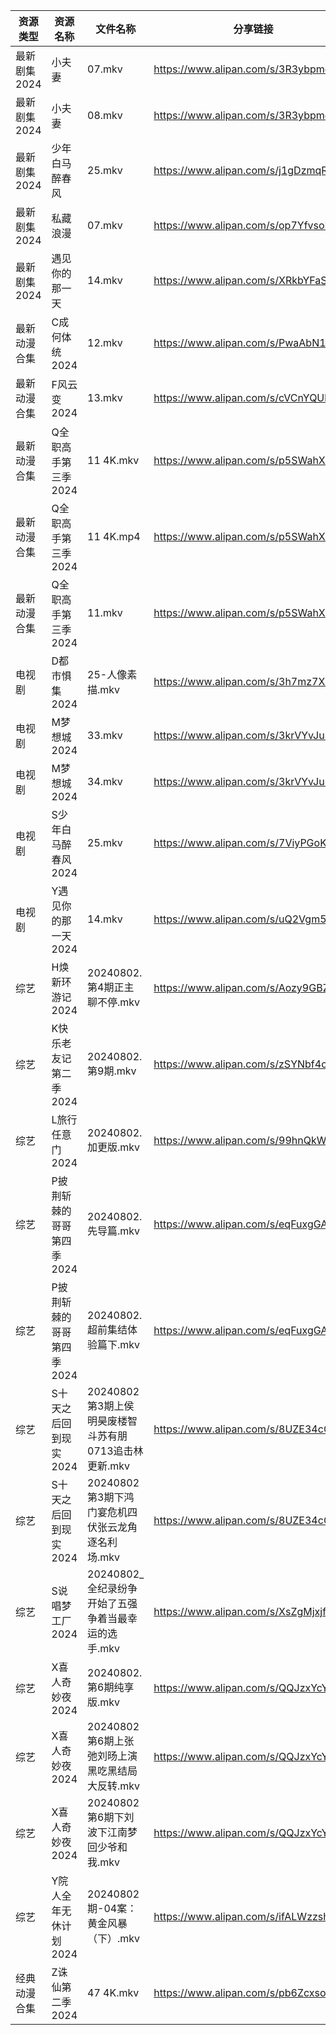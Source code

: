 | 资源类型     | 资源名称            | 文件名称                                | 分享链接                                 | 更新时间                |
| -------- | --------------- | ----------------------------------- | ------------------------------------ | ------------------- |
| 最新剧集2024 | 小夫妻             | 07.mkv                              | https://www.alipan.com/s/3R3ybpmdeHu | 2024-08-02 20:10:04 |
| 最新剧集2024 | 小夫妻             | 08.mkv                              | https://www.alipan.com/s/3R3ybpmdeHu | 2024-08-02 20:10:04 |
| 最新剧集2024 | 少年白马醉春风         | 25.mkv                              | https://www.alipan.com/s/j1gDzmqRr3M | 2024-08-02 14:10:30 |
| 最新剧集2024 | 私藏浪漫            | 07.mkv                              | https://www.alipan.com/s/op7YfvsoLD7 | 2024-08-02 20:10:09 |
| 最新剧集2024 | 遇见你的那一天         | 14.mkv                              | https://www.alipan.com/s/XRkbYFaSHUV | 2024-08-02 14:10:33 |
| 最新动漫合集   | C成何体统2024       | 12.mkv                              | https://www.alipan.com/s/PwaAbN16cec | 2024-08-02 12:09:13 |
| 最新动漫合集   | F风云变2024        | 13.mkv                              | https://www.alipan.com/s/cVCnYQUhJmX | 2024-08-02 12:09:16 |
| 最新动漫合集   | Q全职高手第三季2024    | 11 4K.mkv                           | https://www.alipan.com/s/p5SWahXWKvy | 2024-08-02 19:09:30 |
| 最新动漫合集   | Q全职高手第三季2024    | 11 4K.mp4                           | https://www.alipan.com/s/p5SWahXWKvy | 2024-08-02 20:09:31 |
| 最新动漫合集   | Q全职高手第三季2024    | 11.mkv                              | https://www.alipan.com/s/p5SWahXWKvy | 2024-08-02 12:09:27 |
| 电视剧      | D都市惧集2024       | 25-人像素描.mkv                         | https://www.alipan.com/s/3h7mz7XVT7D | 2024-08-02 14:05:25 |
| 电视剧      | M梦想城2024        | 33.mkv                              | https://www.alipan.com/s/3krVYvJuSK6 | 2024-08-02 00:05:52 |
| 电视剧      | M梦想城2024        | 34.mkv                              | https://www.alipan.com/s/3krVYvJuSK6 | 2024-08-02 00:05:51 |
| 电视剧      | S少年白马醉春风2024    | 25.mkv                              | https://www.alipan.com/s/7ViyPGoKdyN | 2024-08-02 14:06:30 |
| 电视剧      | Y遇见你的那一天2024    | 14.mkv                              | https://www.alipan.com/s/uQ2Vgm56dsn | 2024-08-02 14:07:11 |
| 综艺       | H焕新环游记2024      | 20240802.第4期正主聊不停.mkv               | https://www.alipan.com/s/Aozy9GBZZwu | 2024-08-02 14:08:04 |
| 综艺       | K快乐老友记第二季2024   | 20240802.第9期.mkv                    | https://www.alipan.com/s/zSYNbf4cpYQ | 2024-08-02 14:08:17 |
| 综艺       | L旅行任意门2024      | 20240802.加更版.mkv                    | https://www.alipan.com/s/99hnQkWKkeJ | 2024-08-02 14:08:22 |
| 综艺       | P披荆斩棘的哥哥第四季2024 | 20240802.先导篇.mkv                    | https://www.alipan.com/s/eqFuxgGAPnZ | 2024-08-02 14:08:45 |
| 综艺       | P披荆斩棘的哥哥第四季2024 | 20240802.超前集结体验篇下.mkv               | https://www.alipan.com/s/eqFuxgGAPnZ | 2024-08-02 14:08:45 |
| 综艺       | S十天之后回到现实2024   | 20240802第3期上侯明昊废楼智斗苏有朋0713追击林更新.mkv | https://www.alipan.com/s/8UZE34cCGTv | 2024-08-02 14:08:58 |
| 综艺       | S十天之后回到现实2024   | 20240802第3期下鸿门宴危机四伏张云龙角逐名利场.mkv     | https://www.alipan.com/s/8UZE34cCGTv | 2024-08-02 14:08:58 |
| 综艺       | S说唱梦工厂2024      | 20240802_全纪录纷争开始了五强争着当最幸运的选手.mkv    | https://www.alipan.com/s/XsZgMjxjfk9 | 2024-08-02 14:09:03 |
| 综艺       | X喜人奇妙夜2024      | 20240802.第6期纯享版.mkv                 | https://www.alipan.com/s/QQJzxYcYSnn | 2024-08-02 14:09:24 |
| 综艺       | X喜人奇妙夜2024      | 20240802第6期上张弛刘旸上演黑吃黑结局大反转.mkv      | https://www.alipan.com/s/QQJzxYcYSnn | 2024-08-02 14:09:24 |
| 综艺       | X喜人奇妙夜2024      | 20240802第6期下刘波下江南梦回少爷和我.mkv         | https://www.alipan.com/s/QQJzxYcYSnn | 2024-08-02 14:09:24 |
| 综艺       | Y院人全年无休计划2024   | 20240802期-04案：黄金风暴（下）.mkv           | https://www.alipan.com/s/ifALWzzshRd | 2024-08-02 14:09:34 |
| 经典动漫合集   | Z诛仙第二季2024      | 47 4K.mkv                           | https://www.alipan.com/s/pb6ZcxsozSy | 2024-08-02 19:07:06 |
